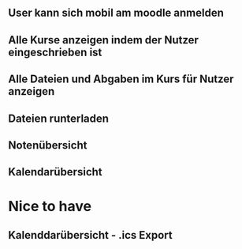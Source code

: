 ## User kann sich mobil am moodle anmelden

## Alle Kurse anzeigen indem der Nutzer eingeschrieben ist

## Alle Dateien und Abgaben im Kurs für Nutzer anzeigen

## Dateien runterladen

## Notenübersicht

## Kalendarübersicht

# Nice to have
## Kalenddarübersicht - .ics Export